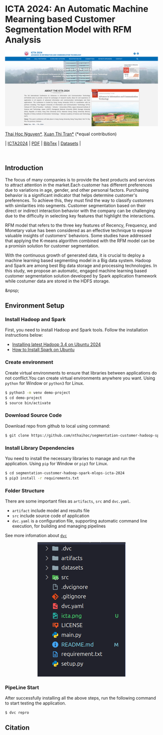 # ICTA 2024: An Automatic Machine Mearning based Customer Segmentation Model with RFM Analysis

<img src="icta.png" alt="icta" style=auto/>

[Thai Hoc Nguyen*](https://nthaihoc.github.io/about-me/), [Xuan Thi Tran*](https://nthaihoc.github.io/about-me/) (*equal contribution)

| [ICTA2024](https://icta.hvu.edu.vn/) | [PDF](https://) | [BibTex](https://) | [Datasets](https://) |

&nbsp;

## Introduction
The focus of many companies is to provide the best products and services to attract attention in the market.Each customer has different preferences due to variations in age, gender, and other personal factors. Purchasing behavior is a significant indicator that helps determine customer's preferences. To achieve this, they must find the way to classify customers with similarities into segments. Customer segmentation based on their direct or indirect interaction behavior with the company can be challenging due to the difficulty in selecting key features that highlight the interactions.

RFM model that refers to the three key features of Recency, Frequency, and Monetary value has been considered as an effective technique to expose valuable insights of customers' behaviors. Some studies have addressed that applying the K-means algorithm combined with the RFM model can be a promisin solution for customer segmentation. 

With the continuous growth of generated data, it is crucial to deploy a machine learning based segmenting model in a Big data system. Hadoop and Spark are among best Big data storage and processing technologies. In this study, we propose an automatic, engaged machine learning based customer segmentation solution developed by Spark application framework while costumer data are stored in the HDFS storage. 

&npsp;

## Environment Setup

### Install Hadoop and Spark
First, you need to install Hadoop and Spark tools. Follow the installation instructions below:
- [Installing latest Hadoop 3.4 on Ubuntu 2024](https://medium.com/@nsidana123/installing-latest-hadoop-3-4-on-ubuntu-2024-easy-installation-guide-874f889fede7)
- [How to Install Spark on Ubuntu](https://medium.com/@redswitches/how-to-install-spark-on-ubuntu-965266d290d6)
 
### Create environment
Create virtual environments to ensure that libraries between applications do not conflict.You can create virtual environments anywhere you want. Using `python` for Window or `python3` for Linux.

```bash
$ python3 -m venv demo-project
$ cd demo-project
$ source bin/activate
```
### Download Source Code
Download repo from github to local using command:

```bash
$ git clone https://github.com/nthaihoc/segmentation-customer-hadoop-spark-mlops-icta-2024.git
```

### Install Library Dependencies 

You need to install the necessary libraries to manage and run the application. Using `pip` for Window or `pip3` for Linux.

```bash
$ cd segmentation-customer-hadoop-spark-mlops-icta-2024
$ pip3 install -r requirements.txt
```

### Folder Structure

There are some important files as `artifacts`, `src` and `dvc.yaml`.

+ `artifact` include model and results file
+ `src` include source code of application
+ `dvc.yaml` is a configuration file, supporting automatic command line execution, for building and managing pipelines

See more infomation about [`dvc`](https://dvc.org/)

<div style="text-align: center;">
    <img src="folder_structure.png" alt="folder structure" style="auto;" />
</div>

### PipeLine Start

After successfully installing all the above steps, run the following command to start testing the application.

```bash
$ dvc repro
```

## Citation

```bash
```
